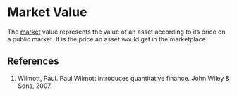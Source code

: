 # Market Value
The [market](market.md) value represents the value of an asset according to its price on a public market. It is the price an asset would get in the marketplace.

## References
1. Wilmott, Paul. Paul Wilmott introduces quantitative finance. John Wiley & Sons, 2007.